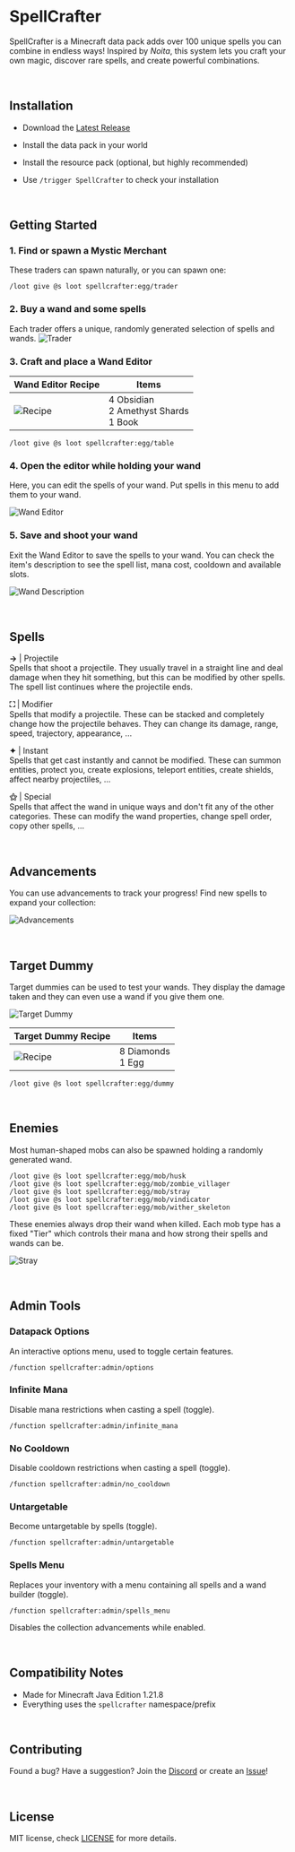 # SpellCrafter

SpellCrafter is a Minecraft data pack adds over 100 unique spells you can combine in endless ways! Inspired by _Noita_, this system lets you craft your own magic, discover rare spells, and create powerful combinations.





<br>

## Installation

- Download the [Latest Release](https://github.com/Ivaynn/SpellCrafter/releases)

- Install the data pack in your world

- Install the resource pack (optional, but highly recommended)

- Use `/trigger SpellCrafter` to check your installation





<br>

## Getting Started



### 1. Find or spawn a Mystic Merchant

These traders can spawn naturally, or you can spawn one:

```
/loot give @s loot spellcrafter:egg/trader
```



### 2. Buy a wand and some spells

Each trader offers a unique, randomly generated selection of spells and wands.
![Trader](./docs/trader.png)



### 3. Craft and place a Wand Editor

| Wand Editor Recipe | Items |
| -- | -- |
| ![Recipe](./docs/recipe_table.png) | 4 Obsidian <br/> 2 Amethyst Shards <br/> 1 Book

```
/loot give @s loot spellcrafter:egg/table
```



### 4. Open the editor while holding your wand

Here, you can edit the spells of your wand. Put spells in this menu to add them to your wand.

![Wand Editor](./docs/wand_editor.png)



### 5. Save and shoot your wand

Exit the Wand Editor to save the spells to your wand. You can check the item's description to see the spell list, mana cost, cooldown and available slots.

![Wand Description](./docs/wand_description.png)





<br>

## Spells


**→** | Projectile
\
Spells that shoot a projectile. They usually travel in a straight line and deal damage when they hit something, but this can be modified by other spells. The spell list continues where the projectile ends.


**⛶** | Modifier
\
Spells that modify a projectile. These can be stacked and completely change how the projectile behaves. They can change its damage, range, speed, trajectory, appearance, ...


**✦** | Instant
\
Spells that get cast instantly and cannot be modified. These can summon entities, protect you, create explosions, teleport entities, create shields, affect nearby projectiles, ...


**⚝** | Special
\
Spells that affect the wand in unique ways and don't fit any of the other categories. These can modify the wand properties, change spell order, copy other spells, ...





<br>

## Advancements

You can use advancements to track your progress! Find new spells to expand your collection:

![Advancements](./docs/advancements.png)





<br>

## Target Dummy

Target dummies can be used to test your wands. They display the damage taken and they can even use a wand if you give them one.

![Target Dummy](./docs/target_dummy.png)


| Target Dummy Recipe | Items |
| -- | -- |
| ![Recipe](./docs/recipe_dummy.png) | 8 Diamonds <br/> 1 Egg

```
/loot give @s loot spellcrafter:egg/dummy
```





<br>

## Enemies

Most human-shaped mobs can also be spawned holding a randomly generated wand.

```
/loot give @s loot spellcrafter:egg/mob/husk
/loot give @s loot spellcrafter:egg/mob/zombie_villager
/loot give @s loot spellcrafter:egg/mob/stray
/loot give @s loot spellcrafter:egg/mob/vindicator
/loot give @s loot spellcrafter:egg/mob/wither_skeleton
```

These enemies always drop their wand when killed. Each mob type has a fixed "Tier" which controls their mana and how strong their spells and wands can be.

![Stray](./docs/stray.png)




<br>

## Admin Tools

### Datapack Options
An interactive options menu, used to toggle certain features.
```
/function spellcrafter:admin/options
```



### Infinite Mana
Disable mana restrictions when casting a spell (toggle).
```
/function spellcrafter:admin/infinite_mana
```



### No Cooldown
Disable cooldown restrictions when casting a spell (toggle).
```
/function spellcrafter:admin/no_cooldown
```



### Untargetable
Become untargetable by spells (toggle).
```
/function spellcrafter:admin/untargetable
```



### Spells Menu
Replaces your inventory with a menu containing all spells and a wand builder (toggle).

```
/function spellcrafter:admin/spells_menu
```
Disables the collection advancements while enabled.





<br>

## Compatibility Notes

- Made for Minecraft Java Edition 1.21.8
- Everything uses the `spellcrafter` namespace/prefix





<br>

## Contributing

Found a bug? Have a suggestion? Join the [Discord](https://discord.gg/QAtc7ZgPxS) or create an [Issue](https://github.com/Ivaynn/SpellCrafter/issues)!



<br>

## License
MIT license, check [LICENSE](./LICENSE) for more details.

